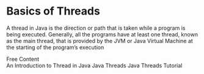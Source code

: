 # Basics of Threads

A thread in Java is the direction or path that is taken while a program is being executed. Generally, all the programs have at least one thread, known as the main thread, that is provided by the JVM or Java Virtual Machine at the starting of the program’s execution

<ResourceGroupTitle>Free Content</ResourceGroupTitle>   
<BadgeLink colorScheme='yellow' badgeText='Read' href='https://www.simplilearn.com/tutorials/java-tutorial/thread-in-java'>An Introduction to Thread in Java</BadgeLink>
<BadgeLink colorScheme='yellow' badgeText='Read' href='https://www.geeksforgeeks.org/java-threads/'>Java Threads</BadgeLink>
<BadgeLink badgeText='Watch' href='https://www.youtube.com/watch?v=TCd8QIS-2KI'>Java Threads Tutorial</BadgeLink>
